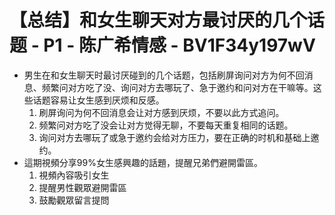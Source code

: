 # 【总结】和女生聊天对方最讨厌的几个话题 - P1 - 陈广希情感 - BV1F34y197wV

-   男生在和女生聊天时最讨厌碰到的几个话题，包括刷屏询问对方为何不回消息、频繁问对方吃了没、询问对方去哪玩了、急于邀约和问对方在干嘛等。这些话题容易让女生感到厌烦和反感。
    1.  刷屏询问为何不回消息会让对方感到厌烦，不要以此方式追问。
    2.  频繁问对方吃了没会让对方觉得无聊，不要每天重复相同的话题。
    3.  询问对方去哪玩了或急于邀约会给对方压力，要在正确的时机和基础上邀约。
-   這期視頻分享99%女生感興趣的話題，提醒兄弟們避開雷區。
    1.  視頻內容吸引女生
    2.  提醒男性觀眾避開雷區
    3.  鼓勵觀眾留言提問